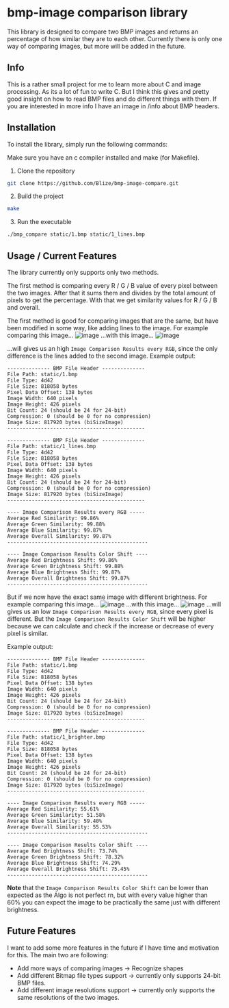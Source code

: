 # bmp-image comparison library

This library is designed to compare two BMP images and returns an percentage of how similar they are to each other.
Currently there is only one way of comparing images, but more will be added in the future.

## Info

This is a rather small project for me to learn more about C and image processing. As its a lot of fun to write C.
But I think this gives and pretty good insight on how to read BMP files and do different things with them.
If you are interested in more info I have an image in /info about BMP headers.

## Installation

To install the library, simply run the following commands:

Make sure you have an c compiler installed and make (for Makefile).

1. Clone the repository

```bash
git clone https://github.com/Blize/bmp-image-compare.git
```

2. Build the project

```bash
make
```

3. Run the executable

```bash
./bmp_compare static/1.bmp static/1_lines.bmp
```

## Usage / Current Features

The library currently only supports only two methods.

The first method is comparing every R / G / B value of every pixel between the two images. After that it sums them and divides by the total amount of pixels to get the percentage.
With that we get similarity values for R / G / B and overall.

The first method is good for comparing images that are the same, but have been modified in some way, like adding lines to the image.
For example comparing this image...
![image](static/1.bmp)
...with this image...
![image](static/1_lines.bmp)

...will gives us an high `Image Comparison Results every RGB`, since the only difference is the lines added to the second image.
Example output:

```
-------------- BMP File Header --------------
File Path: static/1.bmp
File Type: 4d42
File Size: 818058 bytes
Pixel Data Offset: 138 bytes
Image Width: 640 pixels
Image Height: 426 pixels
Bit Count: 24 (should be 24 for 24-bit)
Compression: 0 (should be 0 for no compression)
Image Size: 817920 bytes (biSizeImage)
---------------------------------------------

-------------- BMP File Header --------------
File Path: static/1_lines.bmp
File Type: 4d42
File Size: 818058 bytes
Pixel Data Offset: 138 bytes
Image Width: 640 pixels
Image Height: 426 pixels
Bit Count: 24 (should be 24 for 24-bit)
Compression: 0 (should be 0 for no compression)
Image Size: 817920 bytes (biSizeImage)
---------------------------------------------

---- Image Comparison Results every RGB -----
Average Red Similarity: 99.86%
Average Green Similarity: 99.88%
Average Blue Similarity: 99.87%
Average Overall Similarity: 99.87%
----------------------------------------------

---- Image Comparison Results Color Shift ----
Average Red Brightness Shift: 99.86%
Average Green Brightness Shift: 99.88%
Average Blue Brightness Shift: 99.87%
Average Overall Brightness Shift: 99.87%
----------------------------------------------
```

But if we now have the exact same image with different brightness.
For example comparing this image...
![image](static/1.bmp)
...with this image...
![image](static/1_brighter.bmp)
...will gives us an low `Image Comparison Results every RGB`, since every pixel is different. But the `Image Comparison Results Color Shift` will be higher because we can calculate and check if the increase or decrease of every pixel is similar.

Example output:

```
-------------- BMP File Header --------------
File Path: static/1.bmp
File Type: 4d42
File Size: 818058 bytes
Pixel Data Offset: 138 bytes
Image Width: 640 pixels
Image Height: 426 pixels
Bit Count: 24 (should be 24 for 24-bit)
Compression: 0 (should be 0 for no compression)
Image Size: 817920 bytes (biSizeImage)
---------------------------------------------

-------------- BMP File Header --------------
File Path: static/1_brighter.bmp
File Type: 4d42
File Size: 818058 bytes
Pixel Data Offset: 138 bytes
Image Width: 640 pixels
Image Height: 426 pixels
Bit Count: 24 (should be 24 for 24-bit)
Compression: 0 (should be 0 for no compression)
Image Size: 817920 bytes (biSizeImage)
---------------------------------------------

---- Image Comparison Results every RGB -----
Average Red Similarity: 55.61%
Average Green Similarity: 51.58%
Average Blue Similarity: 59.40%
Average Overall Similarity: 55.53%
----------------------------------------------

---- Image Comparison Results Color Shift ----
Average Red Brightness Shift: 73.74%
Average Green Brightness Shift: 78.32%
Average Blue Brightness Shift: 74.29%
Average Overall Brightness Shift: 75.45%
----------------------------------------------
```

**Note** that the `Image Comparison Results Color Shift` can be lower than expected as the Algo is not perfect rn, but with every value higher than 60%
you can expect the image to be practically the same just with different brightness.

## Future Features

I want to add some more features in the future if I have time and motivation for this.
The main two are following:

- Add more ways of comparing images -> Recognize shapes
- Add different Bitmap file types support -> currently only supports 24-bit BMP files.
- Add different image resolutions support -> currently only supports the same resolutions of the two images.
